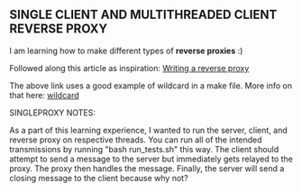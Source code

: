 ## SINGLE CLIENT AND MULTITHREADED CLIENT REVERSE PROXY
I am learning how to make different types of **reverse proxies** :)

Followed along this article as inspiration: [Writing a reverse proxy](https://www.gilesthomas.com/2013/08/writing-a-reverse-proxyloadbalancer-from-the-ground-up-in-c-part-1)

The above link uses a good example of wildcard in a make file. More info on that here: [wildcard](https://www.gnu.org/software/make/manual/html_node/Wildcard-Function.html)

SINGLEPROXY NOTES:

As a part of this learning experience, I wanted to run the server, client, and reverse proxy on respective threads. You can run all of the intended transmissions by running "bash run_tests.sh" this way.
The client should attempt to send a message to the server but immediately gets relayed to the proxy. The proxy then handles the message. Finally, the server will send a closing message to the client
because why not?
